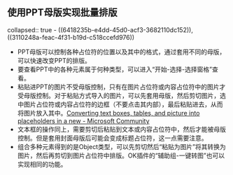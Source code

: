 ## 使用PPT母版实现批量排版
collapsed:: true
	- ((6418235b-e4dd-45d0-acf3-3682110dc152)), ((3110248a-feac-4f31-b19d-c518ccefd976))
- PPT母版可以控制各种占位符的位置以及其中的格式，通过套用不同的母版，可以快速改变PPT的排版。
- 要查看PPT中的各种元素属于何种类型，可以进入“开始-选择-选择窗格”查看。
- 粘贴进PPT的图片不受母版控制，只有在图片占位符或内容占位符中的图片才受母版控制。对于粘贴方式导入的图片，可以先套用母版，然后剪切图片，选中图片占位符或内容占位符的边框（不要点击其内部），最后粘贴进去，从而将图片放入其中。[Converting text boxes, tables, and picture into placeholders in a new - Microsoft Community](https://answers.microsoft.com/en-us/msoffice/forum/all/converting-text-boxes-tables-and-picture-into/80a7e6cd-f609-4721-a56e-44dab4bb19da)
- 文本框的操作同上，需要剪切后粘贴到文本或内容占位符中，然后才能被母版控制。但是套用封面母版后可能会变成标题占位符，这一点需要注意。
- 组合多种元素得到的是Object类型，可以先剪切然后“粘贴为图片”将其转换为图片，然后再剪切到图片占位符中排版。OK插件的“辅助组-一键转图”也可以实现相同的功能。